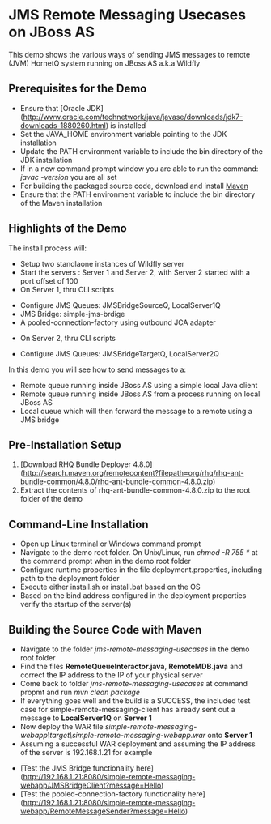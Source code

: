 JMS Remote Messaging Usecases on JBoss AS
=========================================

This demo shows the various ways of sending JMS messages to remote (JVM) HornetQ system running on JBoss AS a.k.a Wildfly

Prerequisites for the Demo
--------------------------
- Ensure that [Oracle JDK] (http://www.oracle.com/technetwork/java/javase/downloads/jdk7-downloads-1880260.html) is installed
- Set the JAVA_HOME environment variable pointing to the JDK installation
- Update the PATH environment variable to include the bin directory of the JDK installation
- If in a new command prompt window you are able to run the command: *javac -version* you are all set
- For building the packaged source code, download and install [Maven](http://maven.apache.org/download.cgi)
- Ensure that the PATH environment variable to include the bin directory of the Maven installation

Highlights of the Demo
----------------------

The install process will:
- Setup two standlaone instances of Wildfly server
- Start the servers : Server 1 and Server 2, with Server 2 started with a port offset of 100
- On Server 1, thru CLI scripts
 * Configure JMS Queues: JMSBridgeSourceQ, LocalServer1Q
 * JMS Bridge: simple-jms-brdige 
 * A pooled-connection-factory using outbound JCA adapter 
- On Server 2, thru CLI scripts
 * Configure JMS Queues: JMSBridgeTargetQ, LocalServer2Q

In this demo you will see how to send messages to a:
- Remote queue running inside JBoss AS using a simple local Java client
- Remote queue running inside JBoss AS from a process running on local JBoss AS
- Local queue which will then forward the message to a remote using a JMS bridge

Pre-Installation Setup
----------------------
 1. [Download RHQ Bundle Deployer 4.8.0] (http://search.maven.org/remotecontent?filepath=org/rhq/rhq-ant-bundle-common/4.8.0/rhq-ant-bundle-common-4.8.0.zip)
 2. Extract the contents of rhq-ant-bundle-common-4.8.0.zip to the root folder of the demo

Command-Line Installation
-------------------------
- Open up Linux terminal or Windows command prompt
- Navigate to the demo root folder. On Unix/Linux, run _chmod -R 755 *_ at the command prompt when in the demo root folder
- Configure runtime properties in the file deployment.properties, including path to the deployment folder
- Execute either install.sh or install.bat based on the OS
- Based on the bind address configured in the deployment properties verify the startup of the server(s)

Building the Source Code with Maven
-----------------------------------
- Navigate to the folder _jms-remote-messaging-usecases_ in the demo root folder
- Find the files __RemoteQueueInteractor.java__, __RemoteMDB.java__ and correct the IP address to the IP of your physical server
- Come back to folder _jms-remote-messaging-usecases_ at command propmt and run _mvn clean package_
- If everything goes well and the build is a SUCCESS, the included test case for simple-remote-messaging-client has already sent out a message to __LocalServer1Q__ on __Server 1__
- Now deploy the WAR file _simple-remote-messaging-webapp\target\simple-remote-messaging-webapp.war_ onto __Server 1__
- Assuming a successful WAR deployment and assuming the IP address of the server is 192.168.1.21 for example
 * [Test the JMS Bridge functionality here] (http://192.168.1.21:8080/simple-remote-messaging-webapp/JMSBridgeClient?message=Hello)
 * [Test the pooled-connection-factory functionality here] (http://192.168.1.21:8080/simple-remote-messaging-webapp/RemoteMessageSender?message=Hello)
